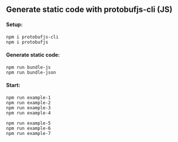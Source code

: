 ## Generate static code with protobufjs-cli (JS)

#### Setup:

```
npm i protobufjs-cli
npm i protobufjs
```

#### Generate static code:

```
npm run bundle-js
npm run bundle-json
```

#### Start:

```
npm run example-1
npm run example-2
npm run example-3
npm run example-4

npm run example-5
npm run example-6
npm run example-7
```
